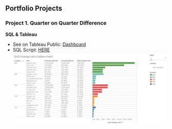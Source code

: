 ## Portfolio Projects

### Project 1. Quarter on Quarter Difference 
**SQL & Tableau**

- See on Tableau Public: [Dashboard](https://public.tableau.com/app/profile/oksana4574/viz/QoQchangeratiotablechart/Dashboard1?publish=yes)
- SQL Script: [HERE](https://github.com/OksSvi/DataPortfolio/blob/main/test_task.sql)
[![tbl](/visuals/image.png)](https://public.tableau.com/app/profile/oksana4574/viz/QoQchangeratiotablechart/Dashboard1)
